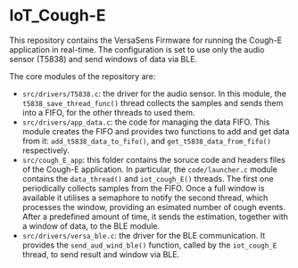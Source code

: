 # IoT_Cough-E


This repository contains the VersaSens Firmware for running the Cough-E application in real-time.
The configuration is set to use only the audio sensor (T5838) and send windows of data via BLE.

The core modules of the repository are:

- `src/drivers/T5838.c`: the driver for the audio sensor. In this module, the `t5838_save_thread_func()` thread  collects the samples and sends them into a FIFO, for the other threads to used them.
- `src/drivers/app_data.c`: the code for managing the data FIFO. This module creates the FIFO and provides two functions to add and get data from it: `add_t5838_data_to_fifo()`, and `get_t5838_data_from_fifo()` respectively.
- `src/cough_E_app`: this folder contains the soruce code and headers files of the Cough-E application. In particular, the `code/launcher.c` module contains the `data_thread()` and `iot_cough_E()` threads. The first one periodically collects samples from the FIFO. Once a full window is available it utilises a semaphore to notify the second thread, which processes the window, providing an esimated number of cough events. After a predefined amount of time, it sends the estimation, together with a window of data, to the BLE module.
- `src/drivers/versa_ble.c`: the driver for the BLE communication. It provides the `send_aud_wind_ble()` function, called by the `iot_cough_E` thread, to send result and window via BLE.
